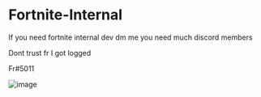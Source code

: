 # Fortnite-Internal

If you need fortnite internal dev dm me 
you need much discord members

Dont trust fr
I got logged 

Fr#5011



![image](https://user-images.githubusercontent.com/79250405/163235441-73d2d413-d6bc-4f86-8f1f-76c2d09f734d.png)
